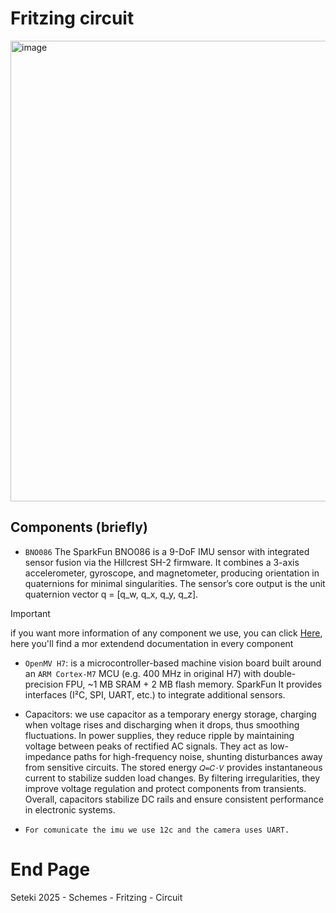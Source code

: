 # Fritzing circuit
<img width="1020" height="737" alt="image" src="https://github.com/user-attachments/assets/b1418137-58da-46c3-a822-cb12e5cafe46" />

## Components (briefly)
- `BNO086` The SparkFun BNO086 is a 9-DoF IMU sensor with integrated sensor fusion via the Hillcrest SH-2 firmware. It combines a 3-axis accelerometer, gyroscope, and magnetometer, producing orientation in quaternions for minimal singularities. The sensor’s core output is the unit quaternion vector q = [q_w, q_x, q_y, q_z].

> [!IMPORTANT]
> if you want more information of any component we use, you can click [Here](https://www.sparkfun.com/sparkfun-vr-imu-breakout-bno086-qwiic.html), here you'll find a mor extendend documentation in every component

- `OpenMV H7`: is a microcontroller-based machine vision board built around an `ARM Cortex-M7` MCU (e.g. 400 MHz in original H7) with double-precision FPU, ~1 MB SRAM + 2 MB flash memory. 
SparkFun
It provides interfaces (I²C, SPI, UART, etc.) to integrate additional sensors.

- Capacitors: we use capacitor as a temporary energy storage, charging when voltage rises and discharging when it drops, thus smoothing fluctuations.
In power supplies, they reduce ripple by maintaining voltage between peaks of rectified AC signals.
They act as low-impedance paths for high-frequency noise, shunting disturbances away from sensitive circuits.
The stored energy 
`𝑄=𝐶⋅𝑉`
provides instantaneous current to stabilize sudden load changes.
By filtering irregularities, they improve voltage regulation and protect components from transients.
Overall, capacitors stabilize DC rails and ensure consistent performance in electronic systems.
- `For comunicate the imu we use 12c and the camera uses UART.`
# End Page
Seteki 2025 - Schemes - Fritzing - Circuit
